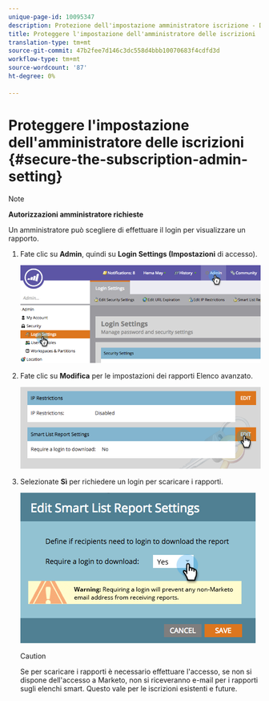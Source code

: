 ```yaml
---
unique-page-id: 10095347
description: Protezione dell'impostazione amministratore iscrizione - Documenti Marketo - Documentazione prodotto
title: Proteggere l'impostazione dell'amministratore delle iscrizioni
translation-type: tm+mt
source-git-commit: 47b2fee7d146c3dc558d4bbb10070683f4cdfd3d
workflow-type: tm+mt
source-wordcount: '87'
ht-degree: 0%

---
```



# Proteggere l&#39;impostazione dell&#39;amministratore delle iscrizioni {#secure-the-subscription-admin-setting}

>[!NOTE]
>
>**Autorizzazioni amministratore richieste**

Un amministratore può scegliere di effettuare il login per visualizzare un rapporto.

1. Fate clic su **Admin**, quindi su **Login Settings (Impostazioni** di accesso).

   ![](assets/image2015-4-29-12-3a46-3a14.png)

1. Fate clic su **Modifica** per le impostazioni dei rapporti Elenco avanzato.

   ![](assets/image2015-4-29-12-3a50-3a50.png)

1. Selezionate **Sì** per richiedere un login per scaricare i rapporti.

   ![](assets/image2015-4-29-12-3a53-3a7.png)

   >[!CAUTION]
   >
   >Se per scaricare i rapporti è necessario effettuare l&#39;accesso, se non si dispone dell&#39;accesso a Marketo, non si riceveranno e-mail per i rapporti sugli elenchi smart. Questo vale per le iscrizioni esistenti e future.

